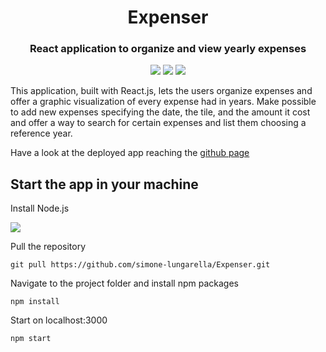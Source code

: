 <h1 align="center"> Expenser </h1>
<h3 align="center"> React application to organize and view yearly expenses </h3>
<p align="center">
  <img src="https://img.shields.io/badge/React-20232A?style=for-the-badge&logo=react&logoColor=61DAFB" />
  <img src="https://img.shields.io/badge/JavaScript-323330?style=for-the-badge&logo=javascript&logoColor=F7DF1E" />
  <img src="https://img.shields.io/badge/Visual_Studio_Code-0078D4?style=for-the-badge&logo=visual%20studio%20code&logoColor=white" />
</p>

<p> This application, built with React.js, lets the users organize expenses and offer a graphic visualization of every expense had in years. Make possible to add new expenses specifying the date, the tile, and the amount it cost and offer a way to search for certain expenses and list them choosing a reference year.</p>

<p>Have a look at the deployed app reaching the <a href="https://simone-lungarella.github.io/Expenser/">github page</a> </p>


<h2>Start the app in your machine</h2>

<p>Install Node.js</p>
<img src="https://img.shields.io/badge/Node.js-339933?style=for-the-badge&logo=nodedotjs&logoColor=white" href="https://nodejs.org/it/" />

<p>Pull the repository</p>

`git pull https://github.com/simone-lungarella/Expenser.git`

<p>Navigate to the project folder and install npm packages</p>

`npm install`

<p>Start on localhost:3000</p>

`npm start`

